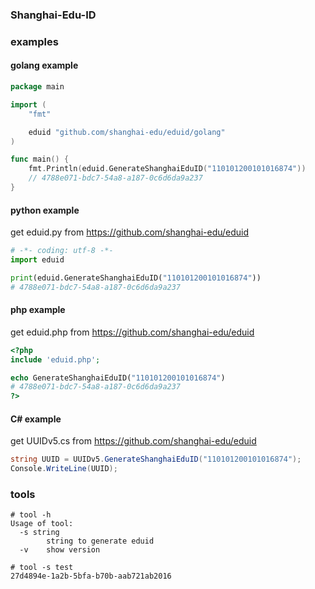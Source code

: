 ### Shanghai-Edu-ID

### examples

#### golang example
```Go
package main

import (
	"fmt"

	eduid "github.com/shanghai-edu/eduid/golang"
)

func main() {
	fmt.Println(eduid.GenerateShanghaiEduID("110101200101016874"))
    // 4788e071-bdc7-54a8-a187-0c6d6da9a237
}
```

#### python example
get eduid.py from https://github.com/shanghai-edu/eduid
```Python
# -*- coding: utf-8 -*-
import eduid

print(eduid.GenerateShanghaiEduID("110101200101016874"))
# 4788e071-bdc7-54a8-a187-0c6d6da9a237
```

#### php example
get eduid.php from https://github.com/shanghai-edu/eduid
```PHP
<?php
include 'eduid.php';

echo GenerateShanghaiEduID("110101200101016874")
# 4788e071-bdc7-54a8-a187-0c6d6da9a237
?>
```

#### C# example
get UUIDv5.cs from https://github.com/shanghai-edu/eduid
```C#
string UUID = UUIDv5.GenerateShanghaiEduID("110101200101016874");
Console.WriteLine(UUID);
```

### tools
```
# tool -h
Usage of tool:
  -s string
        string to generate eduid
  -v    show version

# tool -s test
27d4894e-1a2b-5bfa-b70b-aab721ab2016
```